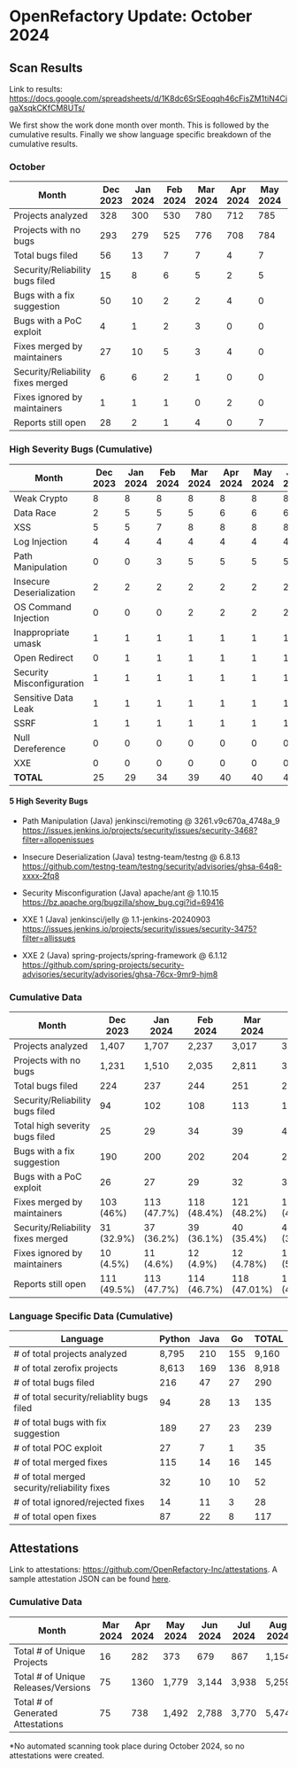 # OpenRefactory Update: October 2024


## Scan Results
Link to results: https://docs.google.com/spreadsheets/d/1K8dc6SrSEoqqh46cFisZM1tiN4CigaXsqkCKfCM8UTs/

We first show the work done month over month. This is followed by the cumulative results. Finally we show language specific breakdown of the cumulative results.


### October
| Month                                | Dec 2023 | Jan 2024 | Feb 2024 | Mar 2024 | Apr 2024 | May 2024 | Jun 2024 | Jul 2024 | Aug 2024 | Sep 2024 | Oct 2024 |
|--------------------------------------|----------|----------|----------|----------|----------|----------|----------|----------|----------|----------|----------|
| Projects analyzed                    | 328      | 300      | 530      | 780      | 712      | 785      | 1,198    | 896      | 1,206    | 1,296    | 51       |
| Projects with no bugs                | 293      | 279      | 525      | 776      | 708      | 784      | 1,198    | 896      | 1,198    | 1,286    | 37       |
| Total bugs filed                     | 56       | 13       | 7        | 7        | 4        | 7        | 1        | 0        | 0        | 11       | 17       |
| Security/Reliability bugs filed      | 15       | 8        | 6        | 5        | 2        | 5        | 2        | 0        | 1        | 6        | 6        |
| Bugs with a fix suggestion           | 50       | 10       | 2        | 2        | 4        | 0        | 1        | 0        | 19       | 7        | 4        |
| Bugs with a PoC exploit              | 4        | 1        | 2        | 3        | 0        | 0        | 0        | 0        | 1        | 0        | 2        |
| Fixes merged by maintainers          | 27       | 10       | 5        | 3        | 4        | 0        | 1        | 1        | 6        | 7        | 5        |
| Security/Reliability fixes merged    | 6        | 6        | 2        | 1        | 0        | 0        | 0        | 1        | 7        | 1        | 3        |
| Fixes ignored by maintainers         | 1        | 1        | 1        | 0        | 2        | 0        | 2        | 0        | 6        | 0        | 6        |
| Reports still open                   | 28       | 2        | 1        | 4        | 0        | 7        | 0        | 0        | 0        | 4        | 6        |


### High Severity Bugs (Cumulative)
| Month                     | Dec 2023 | Jan 2024 | Feb 2024 | Mar 2024 | Apr 2024 | May 2024 | Jun 2024 | Jul 2024 | Aug 2024 | Sep 2024 | Oct 2024 |
|---------------------------|----------|----------|----------|----------|----------|----------|----------|----------|----------|----------|----------|
| Weak Crypto               | 8        | 8        | 8        | 8        | 8        | 8        | 8        | 8        | 9        | 12       | 12       |
| Data Race                 | 2        | 5        | 5        | 5        | 6        | 6        | 6        | 6        | 6        | 6        | 6        |
| XSS                       | 5        | 5        | 7        | 8        | 8        | 8        | 8        | 8        | 8        | 8        | 8        |
| Log Injection             | 4        | 4        | 4        | 4        | 4        | 4        | 4        | 4        | 5        | 5        | 5        |
| Path Manipulation         | 0        | 0        | 3        | 5        | 5        | 5        | 5        | 5        | 5        | 5        | 6        |
| Insecure Deserialization  | 2        | 2        | 2        | 2        | 2        | 2        | 2        | 2        | 2        | 2        | 3        |
| OS Command Injection      | 0        | 0        | 0        | 2        | 2        | 2        | 2        | 2        | 2        | 2        | 2        |
| Inappropriate umask       | 1        | 1        | 1        | 1        | 1        | 1        | 1        | 1        | 1        | 1        | 1        |
| Open Redirect             | 0        | 1        | 1        | 1        | 1        | 1        | 1        | 1        | 1        | 1        | 1        |
| Security Misconfiguration | 1        | 1        | 1        | 1        | 1        | 1        | 1        | 1        | 1        | 1        | 2        |
| Sensitive Data Leak       | 1        | 1        | 1        | 1        | 1        | 1        | 1        | 1        | 1        | 1        | 1        |
| SSRF                      | 1        | 1        | 1        | 1        | 1        | 1        | 1        | 1        | 1        | 1        | 1        |
| Null Dereference          | 0        | 0        | 0        | 0        | 0        | 0        | 0        | 0        | 0        | 1        | 1        |
| XXE                       | 0        | 0        | 0        | 0        | 0        | 0        | 0        | 0        | 0        | 0        | 2        |
| **TOTAL**                 | 25       | 29       | 34       | 39       | 40       | 40       | 40       | 40       | 42       | 46       | 51       |



#### 5 High Severity Bugs
- Path Manipulation
    (Java) jenkinsci/remoting @ 3261.v9c670a_4748a_9
    https://issues.jenkins.io/projects/security/issues/security-3468?filter=allopenissues

- Insecure Deserialization
    (Java) testng-team/testng @ 6.8.13
    https://github.com/testng-team/testng/security/advisories/ghsa-64q8-xxxx-2fq8

- Security Misconfiguration
    (Java) apache/ant @ 1.10.15
    https://bz.apache.org/bugzilla/show_bug.cgi?id=69416

- XXE 1
    (Java) jenkinsci/jelly @ 1.1-jenkins-20240903
    https://issues.jenkins.io/projects/security/issues/security-3475?filter=allissues

- XXE 2
    (Java) spring-projects/spring-framework @ 6.1.12
    https://github.com/spring-projects/security-advisories/security/advisories/ghsa-76cx-9mr9-hjm8



### Cumulative Data
| Month                                | Dec 2023    | Jan 2024   | Feb 2024    | Mar 2024     | Apr 2024     | May 2024     | Jun 2024    | Jul 2024        | Aug 2024     | Sep 2024     | Oct 2024 |
|--------------------------------------|-------------|------------|-------------|--------------|--------------|--------------|-------------|-----------------|--------------|--------------|----------|
| Projects analyzed                    | 1,407       | 1,707      | 2,237       | 3,017        | 3,729        | 4,514        | 5,712       | 6,608           | 7,813        | 9,109        | 9,160    |
| Projects with no bugs                | 1,231       | 1,510      | 2,035       | 2,811        | 3,519        | 4,303        | 5,501       | 6,091           | 7,595        | 8,881        | 8,918    |
| Total bugs filed                     | 224         | 237        | 244         | 251          | 255          | 262          | 263         | 263             | 262          | 273          | 290      |
| Security/Reliability bugs filed      | 94          | 102        | 108         | 113          | 115          | 120          | 122         | 122             | 123          | 129          | 135      |
| Total high severity bugs filed       | 25          | 29         | 34          | 39           | 40           | 40           | 40          | 40              | 42           | 46           | 51       |
| Bugs with a fix suggestion           | 190         | 200        | 202         | 204          | 208          | 208          | 209         | 209             | 228          | 235          | 239      |
| Bugs with a PoC exploit              | 26          | 27         | 29          | 32           | 32           | 32           | 32          | 32              | 33           | 33           | 35       |
| Fixes merged by maintainers          | 103 (46%)   | 113 (47.7%)| 118 (48.4%) | 121 (48.2%)  | 125 (49.01%) | 125 (47.7%)  | 126 (47.9%) | 127 (48.3%)     | 133 (50.76%) | 140 (51.3%)  | 145      |
| Security/Reliability fixes merged    | 31 (32.9%)  | 37 (36.2%) | 39 (36.1%)  | 40 (35.4%)   | 40 (34.78%)  | 40 (33.33%)  | 40 (32.8%)  | 41 (33.6%)      | 48 (39.02%)  | 49 (38%)     | 52       |
| Fixes ignored by maintainers         | 10 (4.5%)   | 11 (4.6%)  | 12 (4.9%)   | 12 (4.78%)   | 14 (5.5%)    | 14 (5.35%)   | 16 (6.08%)  | 16 (6.08%)      | 22 (8.4%)    | 22 (8.06%)   | 28       |
| Reports still open                   | 111 (49.5%) | 113 (47.7%)| 114 (46.7%) | 118 (47.01%) | 116 (45.49%) | 123 (46.95%) | 121 (46%)   | 120 (45.62%)    | 107 (40.84%) | 111 (40.66%) | 117      |



### Language Specific Data (Cumulative)
| Language                                       | Python   | Java | Go   | TOTAL |
| ---------------------------------------------- | -------- | ---- | ---- | ----- |
| \# of total projects analyzed                  | 8,795    | 210  | 155  | 9,160 |
| \# of total zerofix projects                   | 8,613    | 169  | 136  | 8,918 |
| \# of total bugs filed                         | 216      | 47   | 27   | 290   |
| \# of total security/reliablity bugs filed     | 94       | 28   | 13   | 135   |
| \# of total bugs with fix suggestion           | 189      | 27   | 23   | 239   |
| \# of total POC exploit                        | 27       | 7    | 1    | 35    |
| \# of total merged fixes                       | 115      | 14   | 16   | 145   |
| \# of total merged security/reliability fixes  | 32       | 10   | 10   | 52    |
| \# of total ignored/rejected fixes             | 14       | 11   | 3    | 28    |
| \# of total open fixes                         | 87       | 22   | 8    | 117   |



## Attestations
Link to attestations: https://github.com/OpenRefactory-Inc/attestations. A sample attestation JSON can be found [here](https://github.com/OpenRefactory-Inc/attestations/blob/master/aiohttp/4.0.0a1/2024-04-24/attestation.json).



### Cumulative Data 
| Month                               | Mar 2024 | Apr 2024 | May 2024 | Jun 2024 | Jul 2024 | Aug 2024 | Sep 2024 | Oct 2024 |
|-------------------------------------|----------|----------|----------|----------|----------|----------|----------|----------|
| Total # of Unique Projects          | 16       | 282      | 373      | 679      | 867      | 1,154    | 1,436    | 1,436    |
| Total # of Unique Releases/Versions | 75       | 1360     | 1,779    | 3,144    | 3,938    | 5,259    | 6,361    | 6,361    |
| Total # of Generated Attestations   | 75       | 738      | 1,492    | 2,788    | 3,770    | 5,474    | 6,484    | 6,484    |

*No automated scanning took place during October 2024, so no attestations were created.

